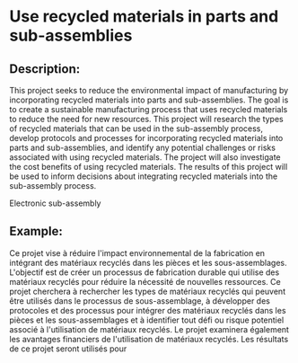 # Use recycled materials in parts and sub-assemblies

## Description:
This project seeks to reduce the environmental impact of manufacturing by incorporating recycled materials into parts and sub-assemblies. The goal is to create a sustainable manufacturing process that uses recycled materials to reduce the need for new resources. This project will research the types of recycled materials that can be used in the sub-assembly process, develop protocols and processes for incorporating recycled materials into parts and sub-assemblies, and identify any potential challenges or risks associated with using recycled materials. The project will also investigate the cost benefits of using recycled materials. The results of this project will be used to inform decisions about integrating recycled materials into the sub-assembly process.

Electronic sub-assembly

## Example:
Ce projet vise à réduire l'impact environnemental de la fabrication en intégrant des matériaux recyclés dans les pièces et les sous-assemblages. L'objectif est de créer un processus de fabrication durable qui utilise des matériaux recyclés pour réduire la nécessité de nouvelles ressources. Ce projet cherchera à rechercher les types de matériaux recyclés qui peuvent être utilisés dans le processus de sous-assemblage, à développer des protocoles et des processus pour intégrer des matériaux recyclés dans les pièces et les sous-assemblages et à identifier tout défi ou risque potentiel associé à l'utilisation de matériaux recyclés. Le projet examinera également les avantages financiers de l'utilisation de matériaux recyclés. Les résultats de ce projet seront utilisés pour